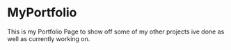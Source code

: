 # MyPortfolio
This is my Portfolio Page to show off some of my other projects ive done as well as currently working on.
